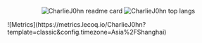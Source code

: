 <p align="center">
  <img
    src="https://github-readme-stats.vercel.app/api?username=CharlieJ0hn&count_private=true&show_icons=true&include_all_commits=true&hide_border=true&line_height=20"
    alt="CharlieJ0hn readme card" />
  <img
    src="https://github-readme-stats.vercel.app/api/top-langs/?username=CharlieJ0hn&count_private=true&show_icons=true&include_all_commits=true&hide_border=true&layout=compact"
    alt="CharlieJ0hn top langs" />
</p>
![Metrics](https://metrics.lecoq.io/CharlieJ0hn?template=classic&config.timezone=Asia%2FShanghai)
